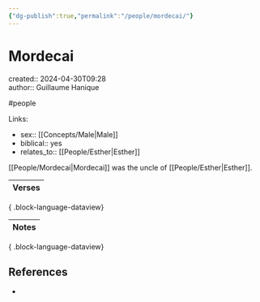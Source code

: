 ```yaml
---
{"dg-publish":true,"permalink":"/people/mordecai/"}
---
```



# Mordecai

created:: 2024-04-30T09:28  
author:: Guillaume Hanique

#people

Links:

- sex:: [[Concepts/Male\|Male]]
- biblical:: yes
- relates_to:: [[People/Esther\|Esther]]

[[People/Mordecai\|Mordecai]] was the uncle of [[People/Esther\|Esther]].

| Verses |
| ------ |

{ .block-language-dataview}

| Notes |
| ----- |

{ .block-language-dataview}

## References

- 
